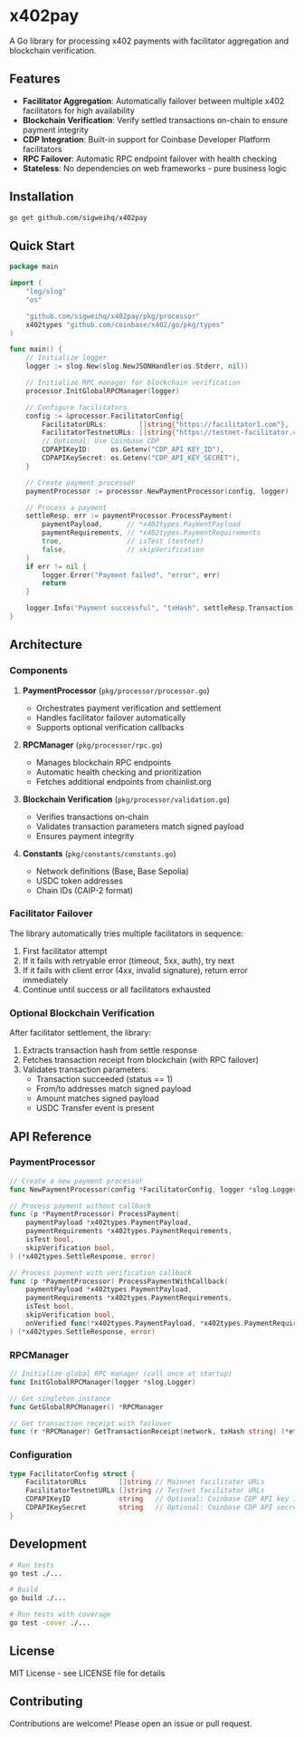 # x402pay

A Go library for processing x402 payments with facilitator aggregation and blockchain verification.

## Features

- **Facilitator Aggregation**: Automatically failover between multiple x402 facilitators for high availability
- **Blockchain Verification**: Verify settled transactions on-chain to ensure payment integrity
- **CDP Integration**: Built-in support for Coinbase Developer Platform facilitators
- **RPC Failover**: Automatic RPC endpoint failover with health checking
- **Stateless**: No dependencies on web frameworks - pure business logic

## Installation

```bash
go get github.com/sigweihq/x402pay
```

## Quick Start

```go
package main

import (
    "log/slog"
    "os"

    "github.com/sigweihq/x402pay/pkg/processor"
    x402types "github.com/coinbase/x402/go/pkg/types"
)

func main() {
    // Initialize logger
    logger := slog.New(slog.NewJSONHandler(os.Stderr, nil))

    // Initialize RPC manager for blockchain verification
    processor.InitGlobalRPCManager(logger)

    // Configure facilitators
    config := &processor.FacilitatorConfig{
        FacilitatorURLs:        []string{"https://facilitator1.com"},
        FacilitatorTestnetURLs: []string{"https://testnet-facilitator.com"},
        // Optional: Use Coinbase CDP
        CDPAPIKeyID:     os.Getenv("CDP_API_KEY_ID"),
        CDPAPIKeySecret: os.Getenv("CDP_API_KEY_SECRET"),
    }

    // Create payment processor
    paymentProcessor := processor.NewPaymentProcessor(config, logger)

    // Process a payment
    settleResp, err := paymentProcessor.ProcessPayment(
        paymentPayload,      // *x402types.PaymentPayload
        paymentRequirements, // *x402types.PaymentRequirements
        true,                // isTest (testnet)
        false,               // skipVerification
    )
    if err != nil {
        logger.Error("Payment failed", "error", err)
        return
    }

    logger.Info("Payment successful", "txHash", settleResp.Transaction)
}
```

## Architecture

### Components

1. **PaymentProcessor** (`pkg/processor/processor.go`)
   - Orchestrates payment verification and settlement
   - Handles facilitator failover automatically
   - Supports optional verification callbacks

2. **RPCManager** (`pkg/processor/rpc.go`)
   - Manages blockchain RPC endpoints
   - Automatic health checking and prioritization
   - Fetches additional endpoints from chainlist.org

3. **Blockchain Verification** (`pkg/processor/validation.go`)
   - Verifies transactions on-chain
   - Validates transaction parameters match signed payload
   - Ensures payment integrity

4. **Constants** (`pkg/constants/constants.go`)
   - Network definitions (Base, Base Sepolia)
   - USDC token addresses
   - Chain IDs (CAIP-2 format)

### Facilitator Failover

The library automatically tries multiple facilitators in sequence:

1. First facilitator attempt
2. If it fails with retryable error (timeout, 5xx, auth), try next
3. If it fails with client error (4xx, invalid signature), return error immediately
4. Continue until success or all facilitators exhausted

### Optional Blockchain Verification

After facilitator settlement, the library:

1. Extracts transaction hash from settle response
2. Fetches transaction receipt from blockchain (with RPC failover)
3. Validates transaction parameters:
   - Transaction succeeded (status == 1)
   - From/to addresses match signed payload
   - Amount matches signed payload
   - USDC Transfer event is present

## API Reference

### PaymentProcessor

```go
// Create a new payment processor
func NewPaymentProcessor(config *FacilitatorConfig, logger *slog.Logger) *PaymentProcessor

// Process payment without callback
func (p *PaymentProcessor) ProcessPayment(
    paymentPayload *x402types.PaymentPayload,
    paymentRequirements *x402types.PaymentRequirements,
    isTest bool,
    skipVerification bool,
) (*x402types.SettleResponse, error)

// Process payment with verification callback
func (p *PaymentProcessor) ProcessPaymentWithCallback(
    paymentPayload *x402types.PaymentPayload,
    paymentRequirements *x402types.PaymentRequirements,
    isTest bool,
    skipVerification bool,
    onVerified func(*x402types.PaymentPayload, *x402types.PaymentRequirements) error,
) (*x402types.SettleResponse, error)
```

### RPCManager

```go
// Initialize global RPC manager (call once at startup)
func InitGlobalRPCManager(logger *slog.Logger)

// Get singleton instance
func GetGlobalRPCManager() *RPCManager

// Get transaction receipt with failover
func (r *RPCManager) GetTransactionReceipt(network, txHash string) (*ethtypes.Receipt, error)
```

### Configuration

```go
type FacilitatorConfig struct {
    FacilitatorURLs        []string // Mainnet facilitator URLs
    FacilitatorTestnetURLs []string // Testnet facilitator URLs
    CDPAPIKeyID            string   // Optional: Coinbase CDP API key ID
    CDPAPIKeySecret        string   // Optional: Coinbase CDP API secret
}
```

## Development

```bash
# Run tests
go test ./...

# Build
go build ./...

# Run tests with coverage
go test -cover ./...
```

## License

MIT License - see LICENSE file for details

## Contributing

Contributions are welcome! Please open an issue or pull request.
